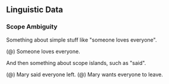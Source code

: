 ## Linguistic Data

### Scope Ambiguity

Something about simple stuff like "someone loves everyone".

 (@) Someone loves everyone.

And then something about scope islands, such as "said".

 (@) Mary said everyone left.
 (@) Mary wants everyone to leave.
